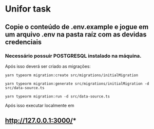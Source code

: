# Unifor task

## Copie o conteúdo de .env.example e jogue em um arquivo .env na pasta raíz com as devidas credenciais

### Necessário possuir POSTGRESQL instalado na máquina.

Após isso deverá ser criado as migrações:

````
yarn typeorm migration:create src/migrations/initialMigration

yarn typeorm migration:generate src/migrations/initialMigration -d src/data-source.ts

yarn typeorm migration:run -d src/data-source.ts
````

Após isso executar localmente em 
## http://127.0.0.1:3000/*
